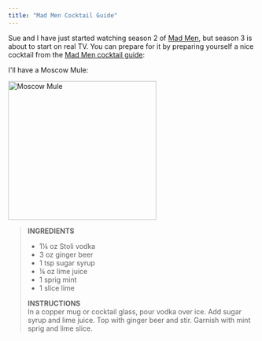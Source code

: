 ```yaml
---
title: "Mad Men Cocktail Guide"
---
```

<p>Sue and I have just started watching season 2 of <a href="https://www.amctv.com:80/originals/madmen">Mad Men</a>, but season 3 is about to start on real TV.  You can prepare for it by preparing yourself a nice cocktail from the <a href="https://www.amctv.com/originals/madmen/cocktail-guide/moscow_mule">Mad Men cocktail guide</a>:</p>
<p>I'll have a Moscow Mule:</p>
<p><img src="https://chrisenns.com/wp-content/uploads/2009/08/moscow-mule-lg1.jpg" alt="Moscow Mule" title="Moscow Mule" width="301" height="282" class="aligncenter size-full wp-image-1756" /></p>
<blockquote><p><strong>INGREDIENTS</strong></p>
<ul>
<li>1¼ oz Stoli vodka</li>
<li>3 oz ginger beer</li>
<li>1 tsp sugar syrup</li>
<li>¼ oz lime juice</li>
<li>1 sprig mint</li>
<li>1 slice lime</li>
</ul>
<p><strong>INSTRUCTIONS</strong><br />
In a copper mug or cocktail glass, pour vodka over ice. Add sugar syrup and lime juice. Top with ginger beer and stir. Garnish with mint sprig and lime slice.
</p></blockquote>
